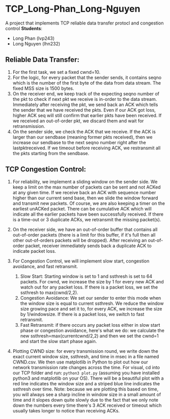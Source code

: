 # TCP_Long-Phan_Long-Nguyen
A project that implements TCP reliable data transfer protocl and congestion control
**Students**:
- Long Phan (lvp243)
- Long Nguyen (lhn232)
 
## Reliable Data Transfer:
1. For the first task, we set a fixed cwnd=10.
2. For the logic, for every packet that the sender sends, it contains seqno which is the number of the first byte of the data from data stream. The fixed MSS size is 1500 bytes.
3. On the receiver end, we keep track of the expecting seqno number of the pkt to check if next pkt we receive is in-order to the data stream. Immediately after receiving the pkt, we send back an ACK which tells the sender that we have received the pkts. Even if our ACK got loss, higher ACK seq will still confirm that earlier pkts have been received. If we received an out-of-order pkt, we discard them and wait for retransmission.
4. On the sender side, we check the ACK that we receive. If the ACK is larger than our sendbase (meaning former pkts received), then we increase our sendbase to the next seqno number right after the lastpktreceived. If we timeout before receiving ACK, we restransmit all the pkts starting from the sendbase.

## TCP Congestion Control:
1. For reliability, we implement a sliding window on the sender side. We keep a limit on the max number of packets can be sent and not ACKed at any given time. If we receive back an ACK with sequence number higher than our current send base, then we slide the window forward and transmit new packets. Of course, we are also keeping a timer on the earliest unACKed packet. There can be cumulative ACK which will indicate all the earlier packets have been successfully received. If there is a time-out or 3 duplicate ACKs, we retransmit the missing packet(s).
2. On the receiver side, we have an out-of-order buffer that contains all out-of-order packets (there is a limit for this buffer, if it's full then all other out-of-orders packets will be dropped). After receiving an out-of-order packet, receiver immediately sends back a duplicate ACK to indicate packet loss.
3. For Congestion Control, we will implement slow start, congestion avoidance, and fast retransmit.
	1. Slow Start: Starting window is set to 1 and ssthresh is set to 64 packets. For cwnd, we increase the size by 1 for every new ACK and watch out for any packet loss. If there is a packet loss, we set the ssthresh to max(cwnd/2,2).
	2. Congestion Avoidance: We set our sender to enter this mode when the window size is equal to current ssthresh. We reduce the window size growing pace and set it to, for every ACK, we increase the size by 1/windowsize. If there is a packet loss, we switch to fast retransmit.
	3. Fast Retransmit: if there occurs any packet loss either in slow start phase or congestion avoidance, here's what we do: we calculate the new ssthresh=max(currentcwnd/2,2) and then we set the cwnd=1 and start the slow start phase again.

4. Plotting CWND size: for every transmission round, we write down the exact current window size, ssthresh, and time in msec in a file named CWND.csv. We then use matplotlib in Python to plot out how our network transmission rate changes across the time. For visual, cd into our TCP folder and run: `python3 plot.py` (assuming you have installed python3 and matplotlib on your OS). There will be a beautiful plot with a red line indicates the window size and a striped blue line indicates the ssthresh over time. Note: because we are plotting this based on time, you will always see a sharp incline in window size in a small amount of time and it slopes down quite slowly due to the fact that we only note down the numbers every time there's 3 ACK received or timeout which usually takes longer to notice than receiving ACKs.  

